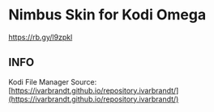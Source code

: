 # Nimbus Skin for Kodi Omega

 https://rb.gy/l9zpkl

## INFO

Kodi File Manager Source: [https://ivarbrandt.github.io/repository.ivarbrandt/](https://ivarbrandt.github.io/repository.ivarbrandt/)
